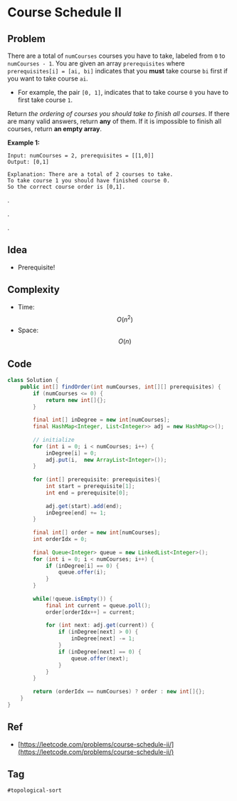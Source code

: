 # Course Schedule II

## Problem



There are a total of `numCourses` courses you have to take, labeled from `0` to `numCourses - 1`. You are given an array `prerequisites` where `prerequisites[i] = [ai, bi]` indicates that you **must** take course `bi` first if you want to take course `ai`.

* For example, the pair `[0, 1]`, indicates that to take course `0` you have to first take course `1`.

Return _the ordering of courses you should take to finish all courses_. If there are many valid answers, return **any** of them. If it is impossible to finish all courses, return **an empty array**.

**Example 1:**

```text
Input: numCourses = 2, prerequisites = [[1,0]]
Output: [0,1]

Explanation: There are a total of 2 courses to take. 
To take course 1 you should have finished course 0. 
So the correct course order is [0,1].
```



.

.

.



## Idea

* Prerequisite!

## Complexity

* Time: $$O(n^2)$$
* Space: $$O(n)$$

## Code 

```java
class Solution {
    public int[] findOrder(int numCourses, int[][] prerequisites) {
        if (numCourses <= 0) {
            return new int[]{};
        }
        
        final int[] inDegree = new int[numCourses];
        final HashMap<Integer, List<Integer>> adj = new HashMap<>();
        
        // initialize
        for (int i = 0; i < numCourses; i++) {
            inDegree[i] = 0;
            adj.put(i,  new ArrayList<Integer>());
        }
        
        for (int[] prerequisite: prerequisites){
            int start = prerequisite[1];
            int end = prerequisite[0];
            
            adj.get(start).add(end);
            inDegree[end] += 1;
        }
        
        final int[] order = new int[numCourses];
        int orderIdx = 0;
        
        final Queue<Integer> queue = new LinkedList<Integer>();
        for (int i = 0; i < numCourses; i++) {
            if (inDegree[i] == 0) {
                queue.offer(i);
            }
        }
        
        while(!queue.isEmpty()) {
            final int current = queue.poll();
            order[orderIdx++] = current;
            
            for (int next: adj.get(current)) {
                if (inDegree[next] > 0) {                    
                    inDegree[next] -= 1;
                }
                if (inDegree[next] == 0) {
                    queue.offer(next);
                }
            }
        }
        
        return (orderIdx == numCourses) ? order : new int[]{};
    }
}
```

## Ref

* [https://leetcode.com/problems/course-schedule-ii/](https://leetcode.com/problems/course-schedule-ii/)

## Tag

`#topological-sort`

